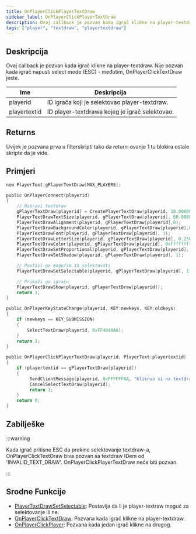 ```yaml
---
title: OnPlayerClickPlayerTextDraw
sidebar_label: OnPlayerClickPlayerTextDraw
description: Ovaj callback je pozvan kada igrač klikne na player-textdraw.
tags: ["player", "textdraw", "playertextdraw"]
---
```


## Deskripcija

Ovaj callback je pozvan kada igrač klikne na player-textdraw. Nije pozvan kada igrač napusti select mode (ESC) - međutim, OnPlayerClickTextDraw jeste.

| Ime          | Deskripcija                                    |
| ------------ | ---------------------------------------------- |
| playerid     | ID igrača koji je selektovao player-textdraw.  |
| playertextid | ID player-textdrawa kojeg je igrač selektovao. |

## Returns

Uvijek je pozvana prva u filterskripti tako da return-ovanje 1 tu blokira ostale skripte da je vide.

## Primjeri

```c
new PlayerText:gPlayerTextDraw[MAX_PLAYERS];

public OnPlayerConnect(playerid)
{
    // Napravi textdraw
    gPlayerTextDraw[playerid] = CreatePlayerTextDraw(playerid, 10.000000, 141.000000, "MyTextDraw");
    PlayerTextDrawTextSize(playerid, gPlayerTextDraw[playerid], 60.000000, 20.000000);
    PlayerTextDrawAlignment(playerid, gPlayerTextDraw[playerid],0);
    PlayerTextDrawBackgroundColor(playerid, gPlayerTextDraw[playerid],0x000000ff);
    PlayerTextDrawFont(playerid, gPlayerTextDraw[playerid], 1);
    PlayerTextDrawLetterSize(playerid, gPlayerTextDraw[playerid], 0.250000, 1.000000);
    PlayerTextDrawColor(playerid, gPlayerTextDraw[playerid], 0xffffffff);
    PlayerTextDrawSetProportional(playerid, gPlayerTextDraw[playerid], 1);
    PlayerTextDrawSetShadow(playerid, gPlayerTextDraw[playerid], 1);

    // Postavi ga mogućim za selektovati
    PlayerTextDrawSetSelectable(playerid, gPlayerTextDraw[playerid], 1);

    // Prikaži ga igraču
    PlayerTextDrawShow(playerid, gPlayerTextDraw[playerid]);
    return 1;
}

public OnPlayerKeyStateChange(playerid, KEY:newkeys, KEY:oldkeys)
{
    if (newkeys == KEY_SUBMISSION)
    {
        SelectTextDraw(playerid, 0xFF4040AA);
    }
    return 1;
}

public OnPlayerClickPlayerTextDraw(playerid, PlayerText:playertextid)
{
    if (playertextid == gPlayerTextDraw[playerid])
    {
         SendClientMessage(playerid, 0xFFFFFFAA, "Kliknuo si na textdraw.");
         CancelSelectTextDraw(playerid);
         return 1;
    }
    return 0;
}
```

## Zabilješke

:::warning

Kada igrač pritisne ESC da prekine selektovanje textdraw-a, OnPlayerClickTextDraw biva pozvan sa textdraw IDem od 'INVALID_TEXT_DRAW'. OnPlayerClickPlayerTextDraw neće biti pozvan.

:::

## Srodne Funkcije

- [PlayerTextDrawSetSelectable](../functions/PlayerTextDrawSetSelectable.md): Postavlja da li je player-textraw moguć za selektovanje ili ne.
- [OnPlayerClickTextDraw](OnPlayerClickTextDraw.md): Pozvana kada igrač klikne na player-textdraw.
- [OnPlayerClickPlayer](OnPlayerClickPlayer.md): Pozvana kada jedan igrač klikne na drugog.
